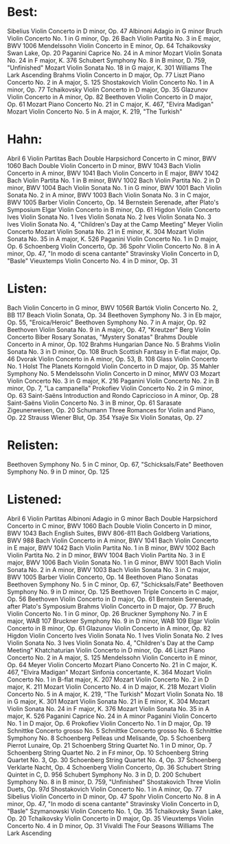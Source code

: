 # Best:

Sibelius        Violin Concerto in D minor, Op. 47
Albinoni        Adagio in G minor
Bruch           Violin Concerto No. 1 in G minor, Op. 26
Bach            Violin Partita No. 3 in E major, BWV 1006
Mendelssohn     Violin Concerto in E minor, Op. 64
Tchaikovsky     Swan Lake, Op. 20
Paganini        Caprice No. 24 in A minor
Mozart          Violin Sonata No. 24 in F major, K. 376
Schubert        Symphony No. 8 in B minor, D. 759, "Unfinished"
Mozart          Violin Sonata No. 18 in G major, K. 301
Williams        The Lark Ascending
Brahms          Violin Concerto in D major, Op. 77
Liszt           Piano Concerto No. 2 in A major, S. 125
Shostakovich    Violin Concerto No. 1 in A minor, Op. 77
Tchaikovsky     Violin Concerto in D major, Op. 35
Glazunov        Violin Concerto in A minor, Op. 82
Beethoven       Violin Concerto in D major, Op. 61
Mozart          Piano Concerto No. 21 in C major, K. 467, "Elvira Madigan"
Mozart          Violin Concerto No. 5 in A major, K. 219, "The Turkish"

# Hahn:

Abril           6 Violin Partitas
Bach            Double Harpsichord Concerto in C minor, BWV 1060
Bach            Double Violin Concerto in D minor, BWV 1043
Bach            Violin Concerto in A minor, BWV 1041
Bach            Violin Concerto in E major, BWV 1042
Bach            Violin Partita No. 1 in B minor, BWV 1002
Bach            Violin Partita No. 2 in D minor, BWV 1004
Bach            Violin Sonata No. 1 in G minor, BWV 1001
Bach            Violin Sonata No. 2 in A minor, BWV 1003
Bach            Violin Sonata No. 3 in C major, BWV 1005
Barber          Violin Concerto, Op. 14
Bernstein       Serenade, after Plato's Symposium
Elgar           Violin Concerto in B minor, Op. 61
Higdon          Violin Concerto
Ives            Violin Sonata No. 1
Ives            Violin Sonata No. 2
Ives            Violin Sonata No. 3
Ives            Violin Sonata No. 4, "Children's Day at the Camp Meeting"
Meyer           Violin Concerto
Mozart          Violin Sonata No. 21 in E minor, K. 304
Mozart          Violin Sonata No. 35 in A major, K. 526
Paganini        Violin Concerto No. 1 in D major, Op. 6
Schoenberg      Violin Concerto, Op. 36
Spohr           Violin Concerto No. 8 in A minor, Op. 47, "In modo di scena cantante"
Stravinsky      Violin Concerto in D, "Basle"
Vieuxtemps      Violin Concerto No. 4 in D minor, Op. 31

# Listen:

Bach            Violin Concerto in G minor, BWV 1056R
Bartók          Violin Concerto No. 2, BB 117
Beach           Violin Sonata, Op. 34
Beethoven       Symphony No. 3 in Eb major, Op. 55, "Eroica/Heroic"
Beethoven       Symphony No. 7 in A major, Op. 92
Beethoven       Violin Sonata No. 9 in A major, Op. 47, "Kreutzer"
Berg            Violin Concerto
Biber           Rosary Sonatas, "Mystery Sonatas"
Brahms          Double Concerto in A minor, Op. 102
Brahms          Hungarian Dance No. 5
Brahms          Violin Sonata No. 3 in D minor, Op. 108
Bruch           Scottish Fantasy in E-flat major, Op. 46
Dvorak          Violin Concerto in A minor, Op. 53, B. 108
Glass           Violin Concerto No. 1
Holst           The Planets
Korngold        Violin Concerto in D major, Op. 35
Mahler          Symphony No. 5
Mendelssohn     Violin Concerto in D minor, MWV O3
Mozart          Violin Concerto No. 3 in G major, K. 216
Paganini        Violin Concerto No. 2 in B minor, Op. 7, "La campanella"
Prokofiev       Violin Concerto No. 2 in G minor, Op. 63
Saint-Saëns     Introduction and Rondo Capriccioso in A minor, Op. 28
Saint-Saëns     Violin Concerto No. 3 in B minor, Op. 61
Sarasate        Zigeunerweisen, Op. 20
Schumann        Three Romances for Violin and Piano, Op. 22
Strauss         Wiener Blut, Op. 354
Ysaÿe           Six Violin Sonatas, Op. 27

# Relisten:

Beethoven       Symphony No. 5 in C minor, Op. 67, "Schicksals/Fate"
Beethoven       Symphony No. 9 in D minor, Op. 125

# Listened:

Abril           6 Violin Partitas
Albinoni        Adagio in G minor
Bach            Double Harpsichord Concerto in C minor, BWV 1060
Bach            Double Violin Concerto in D minor, BWV 1043
Bach            English Suites, BWV 806-811
Bach            Goldberg Variations, BWV 988
Bach            Violin Concerto in A minor, BWV 1041
Bach            Violin Concerto in E major, BWV 1042
Bach            Violin Partita No. 1 in B minor, BWV 1002
Bach            Violin Partita No. 2 in D minor, BWV 1004
Bach            Violin Partita No. 3 in E major, BWV 1006
Bach            Violin Sonata No. 1 in G minor, BWV 1001
Bach            Violin Sonata No. 2 in A minor, BWV 1003
Bach            Violin Sonata No. 3 in C major, BWV 1005
Barber          Violin Concerto, Op. 14
Beethoven       Piano Sonatas
Beethoven       Symphony No. 5 in C minor, Op. 67, "Schicksals/Fate"
Beethoven       Symphony No. 9 in D minor, Op. 125
Beethoven       Triple Concerto in C major, Op. 56
Beethoven       Violin Concerto in D major, Op. 61
Bernstein       Serenade, after Plato's Symposium
Brahms          Violin Concerto in D major, Op. 77
Bruch           Violin Concerto No. 1 in G minor, Op. 26
Bruckner        Symphony No. 7 in E major, WAB 107
Bruckner        Symphony No. 9 in D minor, WAB 109
Elgar           Violin Concerto in B minor, Op. 61
Glazunov        Violin Concerto in A minor, Op. 82
Higdon          Violin Concerto
Ives            Violin Sonata No. 1
Ives            Violin Sonata No. 2
Ives            Violin Sonata No. 3
Ives            Violin Sonata No. 4, "Children's Day at the Camp Meeting"
Khatchaturian   Violin Concerto in D minor, Op. 46
Liszt           Piano Concerto No. 2 in A major, S. 125
Mendelssohn     Violin Concerto in E minor, Op. 64
Meyer           Violin Concerto
Mozart          Piano Concerto No. 21 in C major, K. 467, "Elvira Madigan"
Mozart          Sinfonia concertante, K. 364
Mozart          Violin Concerto No. 1 in B-flat major, K. 207
Mozart          Violin Concerto No. 2 in D major, K. 211
Mozart          Violin Concerto No. 4 in D major, K. 218
Mozart          Violin Concerto No. 5 in A major, K. 219, "The Turkish"
Mozart          Violin Sonata No. 18 in G major, K. 301
Mozart          Violin Sonata No. 21 in E minor, K. 304
Mozart          Violin Sonata No. 24 in F major, K. 376
Mozart          Violin Sonata No. 35 in A major, K. 526
Paganini        Caprice No. 24 in A minor
Paganini        Violin Concerto No. 1 in D major, Op. 6
Prokofiev       Violin Concerto No. 1 in D major, Op. 19
Schnittke       Concerto grosso No. 5
Schnittke       Concerto grosso No. 6
Schnittke       Symphony No. 8
Schoenberg      Pelleas und Melisande, Op. 5
Schoenberg      Pierrot Lunaire, Op. 21
Schoenberg      String Quartet No. 1 in D minor, Op. 7
Schoenberg      String Quartet No. 2 in F♯ minor, Op. 10
Schoenberg      String Quartet No. 3, Op. 30
Schoenberg      String Quartet No. 4, Op. 37
Schoenberg      Verklarte Nacht, Op. 4
Schoenberg      Violin Concerto, Op. 36
Schubert        String Quintet in C, D. 956
Schubert        Symphony No. 3 in D, D. 200
Schubert        Symphony No. 8 in B minor, D. 759, "Unfinished"
Shostakovich    Three Violin Duets, Op. 97d
Shostakovich    Violin Concerto No. 1 in A minor, Op. 77
Sibelius        Violin Concerto in D minor, Op. 47
Spohr           Violin Concerto No. 8 in A minor, Op. 47, "In modo di scena cantante"
Stravinsky      Violin Concerto in D, "Basle"
Szymanowski     Violin Concerto No. 1, Op. 35
Tchaikovsky     Swan Lake, Op. 20
Tchaikovsky     Violin Concerto in D major, Op. 35
Vieuxtemps      Violin Concerto No. 4 in D minor, Op. 31
Vivaldi         The Four Seasons
Williams        The Lark Ascending
